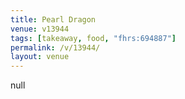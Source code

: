 ```yaml
---
title: Pearl Dragon
venue: v13944
tags: [takeaway, food, "fhrs:694887"]
permalink: /v/13944/
layout: venue
---
```

null